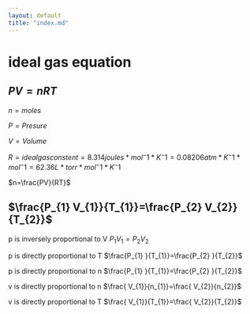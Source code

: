 ```yaml
---
layout: default
title: "index.md"
---
```


# ideal gas equation

## $PV=nRT$

$n = moles$

$P = Presure$

$V = Volume$

$R = idealgasconstent = 8.314 joules * mol^-1 * K^-1 = 0.08206 atm * K^-1 * mol^-1 =
62.36 L * torr * mol^-1 * K^-1$

$n=\frac{PV}{RT}$

## $\frac{P_{1} V_{1}}{T_{1}}=\frac{P_{2}  V_{2}}{T_{2}}$

p is inversely proportional to V $P_1V_1=P_2V_2$

p is directly proportional to T $\frac{P_{1} }{T_{1}}=\frac{P_{2}  }{T_{2}}$

p is directly proportional to n $\frac{P_{1} }{T_{1}}=\frac{P_{2} }{T_{2}}$

v is directly proportional to n $\frac{ V_{1}}{n_{1}}=\frac{ V_{2}}{n_{2}}$

v is directly proportional to T  $\frac{ V_{1}}{T_{1}}=\frac{ V_{2}}{T_{2}}$

